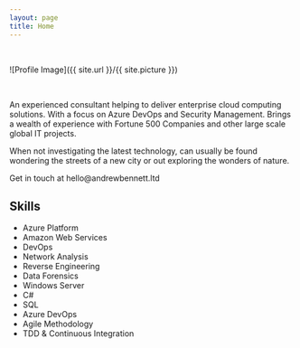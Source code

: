 ```yaml
---
layout: page
title: Home
---
```

<br/>

![Profile Image]({{ site.url }}/{{ site.picture }})

<br/>

<p>An experienced consultant helping to deliver enterprise cloud computing solutions. With a focus on Azure DevOps and Security Management. Brings a wealth of experience with Fortune 500 Companies and other large scale global IT projects.</p>

<p>When not investigating the latest technology, can usually be found wondering the streets of a new city or out exploring the wonders of nature.</p>

<p>Get in touch at hello@andrewbennett.ltd</p>

<h2>Skills</h2>

<ul class="skill-list">
	<li>Azure Platform</li>
	<li>Amazon Web Services</li>
	<li>DevOps</li>
	<li>Network Analysis</li>
	<li>Reverse Engineering</li>
	<li>Data Forensics</li>
	<li>Windows Server</li>
	<li>C#</li>
	<li>SQL</li>
	<li>Azure DevOps</li>
	<li>Agile Methodology</li>
	<li>TDD & Continuous Integration</li>
</ul>
